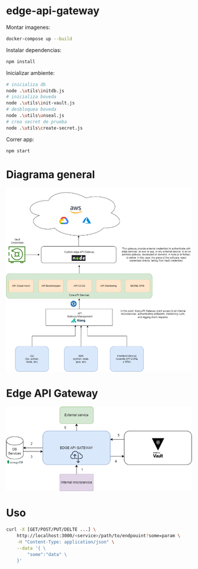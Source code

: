 # edge-api-gateway

Montar imagenes:
```bash
docker-compose up --build
```

Instalar dependencias:
```bash
npm install
```

Inicializar ambiente:
```bash
# inicializa db
node .\utils\initdb.js
# inicializa boveda
node .\utils\init-vault.js
# desbloquea boveda
node .\utils\unseal.js
# crea secret de prueba
node .\utils\create-secret.js
```

Correr app:
```bash
npm start
```

# Diagrama general

![general.png.jpg](/img/general.png)

# Edge API Gateway

![edge_api_gw.png.jpg](/img/edge_api_gw.png)

# Uso

```bash
curl -X [GET/POST/PUT/DELTE ...] \
    http://localhost:3000/<service>/path/to/endpouint?some=param \
    -H "Content-Type: application/json" \
    --data '{ \
        "some":"data" \
    }'
```